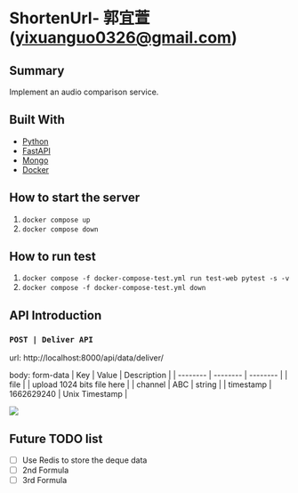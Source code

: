 # ShortenUrl- 郭宜萱(yixuanguo0326@gmail.com)


## Summary
Implement an audio comparison service.


## Built With
* [Python](https://www.python.org/)
* [FastAPI](https://fastapi.tiangolo.com/)
* [Mongo](https://www.mongodb.com/)
* [Docker](https://www.docker.com/)

## How to start the server

1. `docker compose up`
1. `docker compose down`

## How to run test

1. `docker compose -f docker-compose-test.yml run test-web pytest -s -v`
2. `docker compose -f docker-compose-test.yml down`

## API Introduction

### `POST | Deliver API`
url: http://localhost:8000/api/data/deliver/

body: form-data
| Key | Value | Description |
| -------- | -------- | -------- |
| file     |     | upload 1024 bits file here   |
| channel     |   ABC  | string   |
| timestamp     | 1662629240    |  Unix Timestamp  |

![](https://i.imgur.com/DUZ1eFL.png)




    
## Future TODO list
- [ ] Use Redis to store the deque data
- [ ] 2nd Formula
- [ ] 3rd Formula
